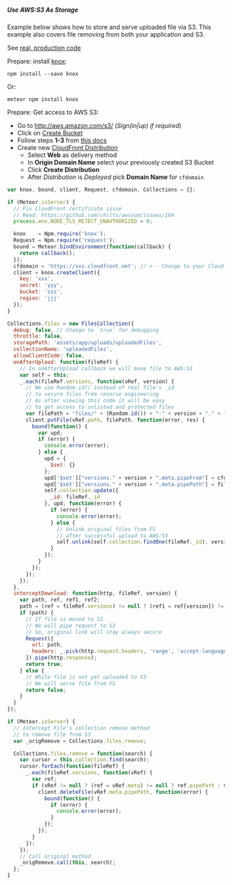 ##### Use AWS:S3 As Storage

Example below shows how to store and serve uploaded file via S3. This example also covers file removing from both your application and S3.

See [real, production code](https://github.com/VeliovGroup/Meteor-Files/blob/master/demo/lib/files.collection.coffee)

Prepare: install [knox](https://github.com/Automattic/knox):
```shell
npm install --save knox
```
Or:
```shell
meteor npm install knox
```

Prepare: Get access to AWS S3:
 - Go to http://aws.amazon.com/s3/ (*Sign(in|up) if required*)
 - Click on [Create Bucket](https://console.aws.amazon.com/s3/home)
 - Follow steps __1-3__ from [this docs](https://github.com/Lepozepo/S3#create-your-amazon-s3)
 - Create new [CloudFront Distribution](https://console.aws.amazon.com/cloudfront/home)
    * Select __Web__ as delivery method
    * In __Origin Domain Name__ select your previously created S3 Bucket
    * Click __Create Distribution__
    * After *Distribution* is *Deployed* pick __Domain Name__ for `cfdomain`

```javascript
var knox, bound, client, Request, cfdomain, Collections = {};

if (Meteor.isServer) {
  // Fix CloudFront certificate issue
  // Read: https://github.com/chilts/awssum/issues/164
  process.env.NODE_TLS_REJECT_UNAUTHORIZED = 0;

  knox    = Npm.require('knox');
  Request = Npm.require('request');
  bound = Meteor.bindEnvironment(function(callback) {
    return callback();
  });
  cfdomain = 'https://xxx.cloudfront.net'; // <-- Change to your Cloud Front Domain
  client = knox.createClient({
    key: 'xxx',
    secret: 'yyy',
    bucket: 'zzz',
    region: 'jjj'
  });
}

Collections.files = new FilesCollection({
  debug: false, // Change to `true` for debugging
  throttle: false,
  storagePath: 'assets/app/uploads/uploadedFiles',
  collectionName: 'uploadedFiles',
  allowClientCode: false,
  onAfterUpload: function(fileRef) {
    // In onAfterUpload callback we will move file to AWS:S3
    var self = this;
    _.each(fileRef.versions, function(vRef, version) {
      // We use Random.id() instead of real file's _id 
      // to secure files from reverse engineering
      // As after viewing this code it will be easy
      // to get access to unlisted and protected files
      var filePath = "files/" + (Random.id()) + "-" + version + "." + fileRef.extension;
      client.putFile(vRef.path, filePath, function(error, res) {
        bound(function() {
          var upd;
          if (error) {
            console.error(error);
          } else {
            upd = {
              $set: {}
            };
            upd['$set']["versions." + version + ".meta.pipeFrom"] = cfdomain + '/' + filePath;
            upd['$set']["versions." + version + ".meta.pipePath"] = filePath;
            self.collection.update({
              _id: fileRef._id
            }, upd, function(error) {
              if (error) {
                console.error(error);
              } else {
                // Unlink original files from FS
                // after successful upload to AWS:S3
                self.unlink(self.collection.findOne(fileRef._id), version);
              }
            });
          }
        });
      });
    });
  },
  interceptDownload: function(http, fileRef, version) {
    var path, ref, ref1, ref2;
    path = (ref = fileRef.versions) != null ? (ref1 = ref[version]) != null ? (ref2 = ref1.meta) != null ? ref2.pipeFrom : void 0 : void 0 : void 0;
    if (path) {
      // If file is moved to S3
      // We will pipe request to S3
      // So, original link will stay always secure
      Request({
        url: path,
        headers: _.pick(http.request.headers, 'range', 'accept-language', 'accept', 'accept-encoding', 'cache-control', 'pragma', 'connection')
      }).pipe(http.response);
      return true;
    } else {
      // While file is not yet uploaded to S3
      // We will serve file from FS
      return false;
    }
  }
});

if (Meteor.isServer) {
  // Intercept File's collection remove method
  // to remove file from S3
  var _origRemove = Collections.files.remove;

  Collections.files.remove = function(search) {
    var cursor = this.collection.find(search);
    cursor.forEach(function(fileRef) {
      _.each(fileRef.versions, function(vRef) {
        var ref;
        if (vRef != null ? (ref = vRef.meta) != null ? ref.pipePath : void 0 : void 0) {
          client.deleteFile(vRef.meta.pipePath, function(error) {
            bound(function() {
              if (error) {
                console.error(error);
              }
            });
          });
        }
      });
    });
    // Call original method
    _origRemove.call(this, search);
  };
}
```